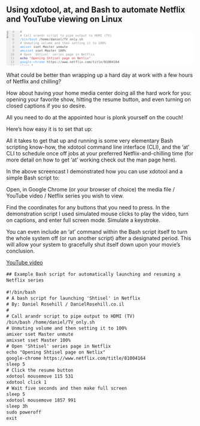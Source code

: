 ## Using xdotool, at, and Bash to automate Netflix and YouTube viewing on Linux

![](/images/21.png)

What could be better than wrapping up a hard day at work with a few hours of Netflix and chilling?

How about having your home media center doing all the hard work for you: opening your favorite show, hitting the resume button, and even turning on closed captions if you so desire.

All you need to do at the appointed hour is plonk yourself on the couch!

Here’s how easy it is to set that up:

All it takes to get that up and running is some very elementary Bash scripting know-how, the xdotool command line interface (CLI), and the ‘at’ CLI to schedule once off jobs at your preferred Netflix-and-chilling time (for more detail on how to get ‘at’ working check out the man page here).

In the above screencast I demonstrated how you can use xdotool and a simple Bash script to:

Open, in Google Chrome (or your browser of choice) the media file / YouTube video / Netflix series you wish to view.

Find the coordinates for any buttons that you need to press. In the demonstration script I used simulated mouse clicks to play the video, turn on captions, and enter full screen mode.
Simulate a keystroke.

You can even include an ‘at’ command within the Bash script itself to turn the whole system off (or run another script) after a designated period. This will allow your system to gracefully shut itself down upon your movie’s conclusion.

[YouTube video](https://www.youtube.com/watch?v=dXHdpz9QA7M&feature=emb_title)

```
## Example Bash script for automatically launching and resuming a Netflix series

#!/bin/bash
# A bash script for launching 'Shtisel' in Netflix
# By: Daniel Rosehill / DanielRosehill.co.il
#
# Call arandr script to pipe output to HDMI (TV)
/bin/bash /home/daniel/TV_only.sh 
# Unmuting volume and then setting it to 100%
amixer sset Master unmute 
amixset sset Master 100% 
# Open 'Shtisel' series page in Netflix
echo "Opening Shtisel page on Netlix" 
google-chrome https://www.netflix.com/title/81004164 
sleep 5 
# Click the resume button
xdotool mousemove 115 531 
xdotool click 1 
# Wait five seconds and then make full screen
sleep 5 
xdotool mousemove 1857 991 
sleep 3h
sudo poweroff
exit
```
